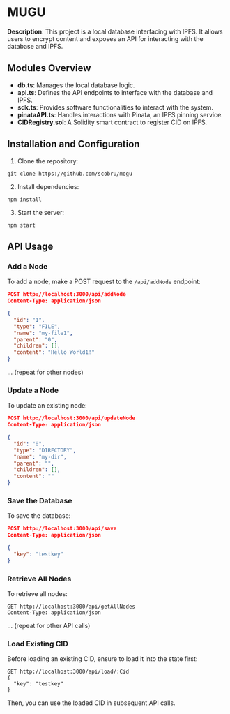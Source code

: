 
# MUGU

**Description**: This project is a local database interfacing with IPFS. It allows users to encrypt content and exposes an API for interacting with the database and IPFS.

## Modules Overview

- **db.ts**: Manages the local database logic.
- **api.ts**: Defines the API endpoints to interface with the database and IPFS.
- **sdk.ts**: Provides software functionalities to interact with the system.
- **pinataAPI.ts**: Handles interactions with Pinata, an IPFS pinning service.
- **CIDRegistry.sol**: A Solidity smart contract to register CID on IPFS.

## Installation and Configuration

1. Clone the repository:

```
git clone https://github.com/scobru/mogu
```

2. Install dependencies:

```
npm install
```

3. Start the server:

```
npm start
```

## API Usage

### Add a Node

To add a node, make a POST request to the `/api/addNode` endpoint:

```json
POST http://localhost:3000/api/addNode
Content-Type: application/json

{
  "id": "1",
  "type": "FILE",
  "name": "my-file1",
  "parent": "0",
  "children": [],
  "content": "Hello World1!"
}
```

... (repeat for other nodes)

### Update a Node

To update an existing node:

```json
POST http://localhost:3000/api/updateNode
Content-Type: application/json

{
  "id": "0",
  "type": "DIRECTORY",
  "name": "my-dir",
  "parent": "",
  "children": [],
  "content": ""
}
```

### Save the Database

To save the database:

```json
POST http://localhost:3000/api/save
Content-Type: application/json

{
  "key": "testkey"
}
```

### Retrieve All Nodes

To retrieve all nodes:

```
GET http://localhost:3000/api/getAllNodes
Content-Type: application/json
```

... (repeat for other API calls)

### Load Existing CID

Before loading an existing CID, ensure to load it into the state first:

```
GET http://localhost:3000/api/load/:Cid
{
  "key": "testkey"
}
```

Then, you can use the loaded CID in subsequent API calls.

